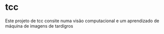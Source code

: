 # tcc
Este projeto de tcc consite numa visão computacional e um aprendizado de máquina de imagens de tardígros
